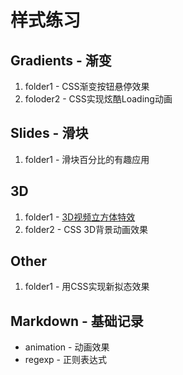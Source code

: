 # 样式练习

## Gradients - 渐变

1. folder1 - CSS渐变按钮悬停效果
2. foloder2 - CSS实现炫酷Loading动画


## Slides - 滑块

1. folder1 - 滑块百分比的有趣应用

## 3D

1. folder1 - [3D视频立方体特效](http://htmlpreview.github.io/?https://github.com/muyangAisha/style-practice/blob/master/3D/folder1/test.html)
2. folder2 - CSS 3D背景动画效果

## Other

1. folder1 - 用CSS实现新拟态效果


## Markdown - 基础记录

- animation - 动画效果
- regexp - 正则表达式